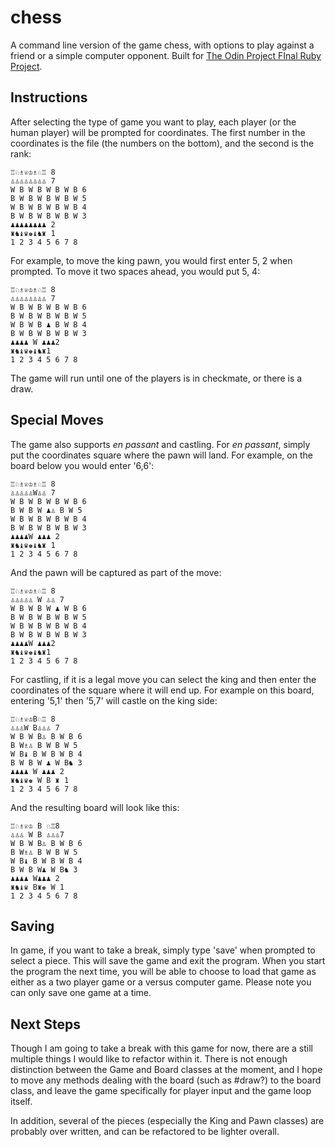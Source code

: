# chess

  

A command line version of the game chess, with options to play against a friend or a simple computer opponent. Built for [The Odin Project FInal Ruby Project](https://www.theodinproject.com/paths/full-stack-ruby-on-rails/courses/ruby-programming/lessons/ruby-final-project).

  

## Instructions

  

After selecting the type of game you want to play, each player (or the human player) will be prompted for coordinates. The first number in the coordinates is the file (the numbers on the bottom), and the second is the rank:
```
♖♘♗♕♔♗♘♖ 8
♙♙♙♙♙♙♙♙ 7
W B W B W B W B 6
B W B W B W B W 5
W B W B W B W B 4
B W B W B W B W 3
♟♟♟♟♟♟♟♟ 2
♜♞♝♛♚♝♞♜ 1
1 2 3 4 5 6 7 8
```
For example, to move the king pawn, you would first enter 5, 2 when prompted. To move it two spaces ahead, you would put 5, 4:
```
♖♘♗♕♔♗♘♖ 8
♙♙♙♙♙♙♙♙ 7
W B W B W B W B 6
B W B W B W B W 5
W B W B ♟ B W B 4
B W B W B W B W 3
♟♟♟♟ W ♟♟♟2
♜♞♝♛♚♝♞♜1
1 2 3 4 5 6 7 8
```
The game will run until one of the players is in checkmate, or there is a draw.

## Special Moves

The game also supports *en passant* and castling. For *en passant*, simply put the coordinates square where the pawn will land. For example, on the board below you would enter '6,6':
```
♖♘♗♕♔♗♘♖ 8
♙♙♙♙♙W♙♙ 7
W B W B W B W B 6
B W B W ♟♙ B W 5
W B W B W B W B 4
B W B W B W B W 3
♟♟♟♟W ♟♟♟ 2
♜♞♝♛♚♝♞♜ 1
1 2 3 4 5 6 7 8
```
And the pawn will be captured as part of the move:

```
♖♘♗♕♔♗♘♖ 8
♙♙♙♙♙ W ♙♙ 7
W B W B W ♟ W B 6
B W B W B W B W 5
W B W B W B W B 4
B W B W B W B W 3
♟♟♟♟W ♟♟♟2
♜♞♝♛♚♝♞♜1
1 2 3 4 5 6 7 8
```
For castling, if it is a legal move you can select the king and then enter the coordinates of the square where it will end up. For example on this board, entering '5,1' then '5,7' will castle on the king side:

```
♖♘♗♕♔B♘♖ 8
♙♙♙W B♙♙♙ 7
W B W B♙ B W B 6
B W♗♙ B W B W 5
W B♝ B W B W B 4
B W B W ♟ W B♞ 3
♟♟♟♟ W ♟♟♟ 2
♜♞♝♛♚ W B ♜ 1
1 2 3 4 5 6 7 8
```
And the resulting board will look like this:

```
♖♘♗♕♔ B ♘♖8
♙♙♙ W B ♙♙♙7
W B W B♙ B W B 6
B W♗♙ B W B W 5
W B♝ B W B W B 4
B W B W♟ W B♞ 3
♟♟♟♟ W♟♟♟ 2
♜♞♝♛ B♜♚ W 1
1 2 3 4 5 6 7 8
```

## Saving

In game, if you want to take a break, simply type 'save' when prompted to select a piece. This will save the game and exit the program. When you start the program the next time, you will be able to choose to load that game as either as a two player game or a versus computer game. Please note you can only save one game at a time. 

## Next Steps

Though I am going to take a break with this game for now, there are a still multiple things I would like to refactor within it. There is not enough distinction between the Game and Board classes at the moment, and I hope to move any methods dealing with the board (such as #draw?) to the board class, and leave the game specifically for player input and the game loop itself.

In addition, several of the pieces (especially the King and Pawn classes) are probably over written, and can be refactored to be lighter overall. 
